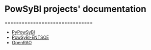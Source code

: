 # PowSyBl projects' documentation
===============================

- [PyPowSyBl](https://powsybl.readthedocs.io/projects/pypowsybl)
- [PowSyBl-ENTSOE](https://powsybl.readthedocs.io/projects/entsoe)
- [OpenRAO](https://powsybl.readthedocs.io/projects/openrao)
